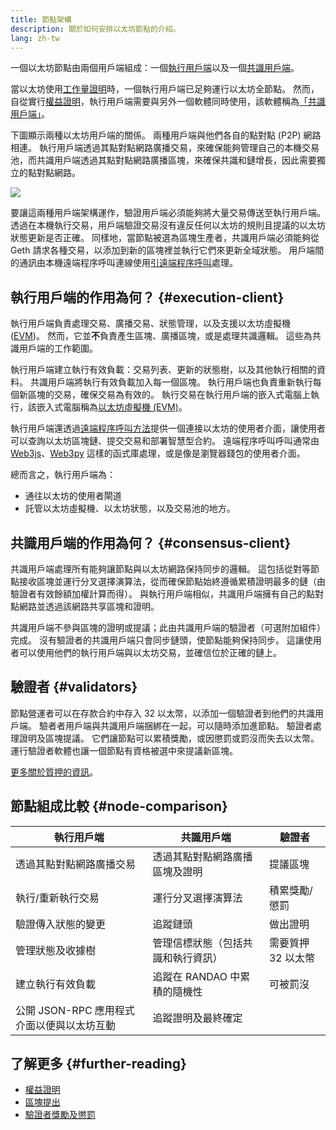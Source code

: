 ```yaml
---
title: 節點架構
description: 關於如何安排以太坊節點的介紹。
lang: zh-tw
---
```


一個以太坊節點由兩個用戶端組成：一個[執行用戶端](/developers/docs/nodes-and-clients/#execution-clients)以及一個[共識用戶端](/developers/docs/nodes-and-clients/#consensus-clients)。

當以太坊使用[工作量證明](/developers/docs/consensus-mechanisms/pow/)時，一個執行用戶端已足夠運行以太坊全節點。 然而，自從實行[權益證明](/developers/docs/consensus-mechanisms/pow/)，執行用戶端需要與另外一個軟體同時使用，該軟體稱為[「共識用戶端」](/developers/docs/nodes-and-clients/#consensus-clients)。

下圖顯示兩種以太坊用戶端的關係。 兩種用戶端與他們各自的點對點 (P2P) 網路相連。 執行用戶端透過其點對點網路廣播交易，來確保能夠管理自己的本機交易池，而共識用戶端透過其點對點網路廣播區塊，來確保共識和鏈增長，因此需要獨立的點對點網路。

![](node-architecture-text-background.png)

要讓這兩種用戶端架構運作，驗證用戶端必須能夠將大量交易傳送至執行用戶端。 透過在本機執行交易，用戶端驗證交易沒有違反任何以太坊的規則且提議的以太坊狀態更新是否正確。 同樣地，當節點被選為區塊生產者，共識用戶端必須能夠從 Geth 請求各種交易，以添加到新的區塊裡並執行它們來更新全域狀態。 用戶端間的通訊由本機遠端程序呼叫連線使用[引遠端程序呼叫](https://github.com/ethereum/execution-apis/blob/main/src/engine/common.md)處理。

## 執行用戶端的作用為何？ {#execution-client}

執行用戶端負責處理交易、廣播交易、狀態管理，以及支援以太坊虛擬機 ([EVM](/developers/docs/evm/))。 然而，它並**不**負責產生區塊、廣播區塊，或是處理共識邏輯。 這些為共識用戶端的工作範圍。

執行用戶端建立執行有效負載：交易列表、更新的狀態樹，以及其他執行相關的資料。 共識用戶端將執行有效負載加入每一個區塊。 執行用戶端也負責重新執行每個新區塊的交易，確保交易為有效的。 執行交易在執行用戶端的嵌入式電腦上執行，該嵌入式電腦稱為[以太坊虛擬機 (EVM)](/developers/docs/evm)。

執行用戶端還透過[遠端程序呼叫方法](/developers/docs/apis/json-rpc)提供一個連接以太坊的使用者介面，讓使用者可以查詢以太坊區塊鏈、提交交易和部署智慧型合約。 遠端程序呼叫呼叫通常由 [Web3js](https://docs.web3js.org/)、[Web3py](https://web3py.readthedocs.io/en/v5/) 這樣的函式庫處理，或是像是瀏覽器錢包的使用者介面。

總而言之，執行用戶端為：

- 通往以太坊的使用者閘道
- 託管以太坊虛擬機、以太坊狀態，以及交易池的地方。

## 共識用戶端的作用為何？ {#consensus-client}

共識用戶端處理所有能夠讓節點與以太坊網路保持同步的邏輯。 這包括從對等節點接收區塊並運行分叉選擇演算法，從而確保節點始終遵循累積證明最多的鏈（由驗證者有效餘額加權計算而得）。 與執行用戶端相似，共識用戶端擁有自己的點對點網路並透過該網路共享區塊和證明。

共識用戶端不參與區塊的證明或提議；此由共識用戶端的驗證者（可選附加組件）完成。 沒有驗證者的共識用戶端只會同步鏈頭，使節點能夠保持同步。 這讓使用者可以使用他們的執行用戶端與以太坊交易，並確信位於正確的鏈上。

## 驗證者 {#validators}

節點營運者可以在存款合約中存入 32 以太幣，以添加一個驗證者到他們的共識用戶端。 驗者者用戶端與共識用戶端捆綁在一起，可以隨時添加進節點。 驗證者處理證明及區塊提議。 它們讓節點可以累積獎勵，或因懲罰或罰沒而失去以太幣。 運行驗證者軟體也讓一個節點有資格被選中來提議新區塊。

[更多關於質押的資訊](/staking/)。

## 節點組成比較 {#node-comparison}

| 執行用戶端                      | 共識用戶端              | 驗證者         |
| -------------------------- | ------------------ | ----------- |
| 透過其點對點網路廣播交易               | 透過其點對點網路廣播區塊及證明    | 提議區塊        |
| 執行/重新執行交易                  | 運行分叉選擇演算法          | 積累獎勵/懲罰     |
| 驗證傳入狀態的變更                  | 追蹤鏈頭               | 做出證明        |
| 管理狀態及收據樹                   | 管理信標狀態（包括共識和執行資訊）  | 需要質押 32 以太幣 |
| 建立執行有效負載                   | 追蹤在 RANDAO 中累積的隨機性 | 可被罰沒        |
| 公開 JSON-RPC 應用程式介面以便與以太坊互動 | 追蹤證明及最終確定          |             |

## 了解更多 {#further-reading}

- [權益證明](/developers/docs/consensus-mechanisms/pos)
- [區塊提出](/developers/docs/consensus-mechanisms/pos/block-proposal)
- [驗證者獎勵及懲罰](/developers/docs/consensus-mechanisms/pos/rewards-and-penalties)
